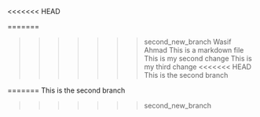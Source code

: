 <<<<<<< HEAD

=======
>>>>>>> second_new_branch
Wasif Ahmad 
This is a markdown file 
This is my second change 
This is my third change 
<<<<<<< HEAD
This is the second branch 


=======
This is the second branch 
>>>>>>> second_new_branch
